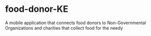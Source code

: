 # food-donor-KE
A mobile application that connects food donors to Non-Governmental Organizations and charities that collect food for the needy
